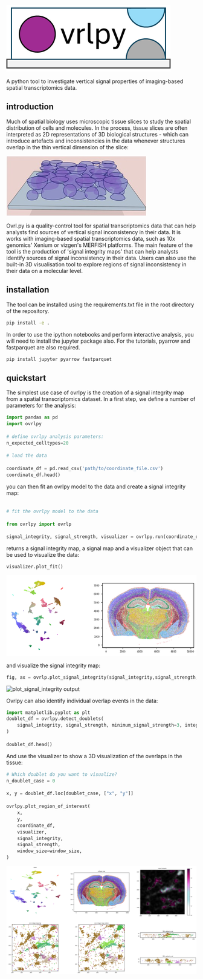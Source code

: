 
<!-- include image 'documentation/resources/ovrlpy-logo.png -->
![ovrlpy logo](docs/resources/ovrlpy-logo.png)

A python tool to investigate vertical signal properties of imaging-based spatial transcriptomics data.

## introduction

Much of spatial biology uses microscopic tissue slices to study the spatial distribution of cells and molecules. In the process, tissue slices are often interpreted as 2D representations of 3D biological structures - which can introduce artefacts and inconsistencies in the data whenever structures overlap in the thin vertical dimension of the slice:

![3D slice visualization](docs/resources/cell_overlap_visualization.jpg)

Ovrl.py is a quality-control tool for spatial transcriptomics data that can help analysts find sources of vertical signal inconsistency in their data.
It is works with imaging-based spatial transcriptomics data, such as 10x genomics' Xenium or vizgen's MERFISH platforms.
The main feature of the tool is the production of 'signal integrity maps' that can help analysts identify sources of signal inconsistency in their data.
Users can also use the built-in 3D visualisation tool to explore regions of signal inconsistency in their data on a molecular level.

## installation

The tool can be installed using the requirements.txt file in the root directory of the repository.

```bash
pip install -e .
```

In order to use the ipython notebooks and perform interactive analysis, you will need to install the jupyter package also. For the tutorials, pyarrow and fastparquet are also required.

```bash
pip install jupyter pyarrow fastparquet
```

## quickstart

The simplest use case of ovrlpy is the creation of a signal integrity map from a spatial transcriptomics dataset.
In a first step, we define a number of parameters for the analysis:

```python
import pandas as pd
import ovrlpy

# define ovrlpy analysis parameters:
n_expected_celltypes=20

# load the data

coordinate_df = pd.read_csv('path/to/coordinate_file.csv')
coordinate_df.head()
```

you can then fit an ovrlpy model to the data and create a signal integrity map:

```python

# fit the ovrlpy model to the data

from ovrlpy import ovrlp

signal_integrity, signal_strength, visualizer = ovrlpy.run(coordinate_df, n_expected_celltypes=n_expected_celltypes)

```

returns a signal integrity map, a signal map and a visualizer object that can be used to visualize the data:

```python
visualizer.plot_fit()
```
![plot_fit output](docs/resources/plot_fit.png)


and visualize the signal integrity map:

```python
fig, ax = ovrlp.plot_signal_integrity(signal_integrity,signal_strength,signal_threshold=4.0)
```

![plot_signal_integrity output](docs/resources/xenium_integrity_with_highlights.svg)

Ovrlpy can also identify individual overlap events in the data:

```python
import matplotlib.pyplot as plt
doublet_df = ovrlpy.detect_doublets(
    signal_integrity, signal_strength, minimum_signal_strength=3, integrity_sigma=2
)

doublet_df.head()
```

And use the visualizer to show a 3D visualization of the overlaps in the tissue:

```python
# Which doublet do you want to visualize?
n_doublet_case = 0

x, y = doublet_df.loc[doublet_case, ["x", "y"]]

ovrlpy.plot_region_of_interest(
    x,
    y,
    coordinate_df,
    visualizer,
    signal_integrity,
    signal_strength,
    window_size=window_size,
)
```

![plot_region_of_interest output](docs/resources/plot_roi.png)

